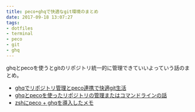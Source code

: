 ```yaml
---
title: peco+ghqで快適なgit環境のまとめ
date: 2017-09-18 13:07:27
tags:
- dotfiles
- terminal
- peco
- git
- ghq
---
```


ghqとpecoを使うとgitのリポジトリ統一的に管理できていいよっていう話のまとめ。

- [ghqでリポジトリ管理とpeco連携で快適git生活](http://qiita.com/strsk/items/9151cef7e68f0746820d)
- [ghqとpecoを使ったリポジトリの管理またはコマンドラインの話](https://1000ch.net/posts/2017/dotfiles.html)
- [zshにpeco + ghqを導入したメモ](http://qiita.com/ysk_1031/items/8cde9ce8b4d0870a129d)

